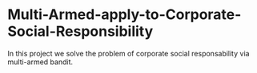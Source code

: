 # Multi-Armed-apply-to-Corporate-Social-Responsibility
In this project we solve the problem of corporate social responsability via multi-armed bandit.
